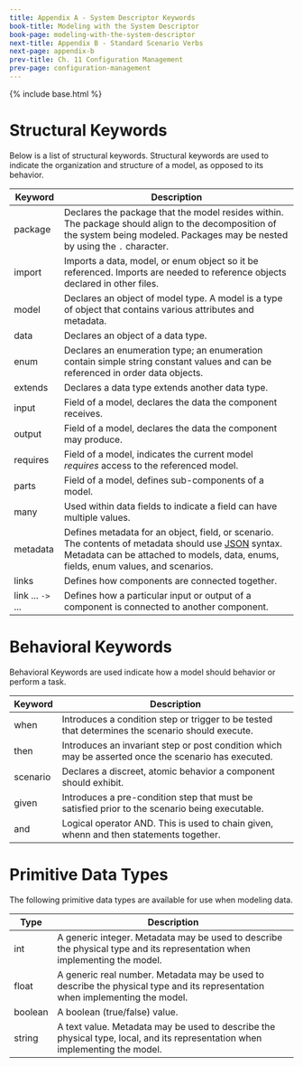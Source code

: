 ```yaml
---
title: Appendix A - System Descriptor Keywords
book-title: Modeling with the System Descriptor
book-page: modeling-with-the-system-descriptor
next-title: Appendix B - Standard Scenario Verbs
next-page: appendix-b
prev-title: Ch. 11 Configuration Management
prev-page: configuration-management
---
```

{% include base.html %} 
# Structural Keywords
Below is a list of structural keywords.  Structural keywords are used to indicate the organization and structure of a
model, as opposed to its behavior.

| Keyword  | Description |
|----------|-------------|
| package | Declares the package that the model resides within.  The package should align to the decomposition of the system being modeled.  Packages may be nested by using the `.` character.
| import | Imports a data, model, or enum object so it be referenced.  Imports are needed to reference objects declared in other files.
| model | Declares an object of model type.  A model is a type of object that contains various attributes and metadata.
| data | Declares an object of a data type.
| enum | Declares an enumeration type; an enumeration contain simple string constant values and can be referenced in order data objects.
| extends | Declares a data type extends another data type.
| input | Field of a model, declares the data the component receives.
| output | Field of a model, declares the data the component may produce.
| requires | Field of a model, indicates the current model _requires_ access to the referenced model.
| parts | Field of a model, defines sub-components of a model.
| many | Used within data fields to indicate a field can have multiple values.
| metadata | Defines metadata for an object, field, or scenario. The contents of metadata should use [JSON](http://www.json.org/) syntax. Metadata can be attached to models, data, enums, fields, enum values, and scenarios.
| links | Defines how components are connected together.
| link ... `->` ... | Defines how a particular input or output of a component is connected to another component.


# Behavioral Keywords
Behavioral Keywords are used indicate how a model should behavior or perform a task.

| Keyword  | Description |
|----------|-------------|
| when     | Introduces a condition step or trigger to be tested that determines the scenario should execute.
| then     | Introduces an invariant step or post condition which may be asserted once the scenario has executed.
| scenario | Declares a discreet, atomic behavior a component should exhibit.
| given    | Introduces a pre-condition step that must be satisfied prior to the scenario being executable.
| and      | Logical operator AND. This is used to chain given, whenn and then statements together.

# Primitive Data Types
The following primitive data types are available for use when modeling data.

| Type    | Description |
|---------|-------------|
| int     | A generic integer.  Metadata may be used to describe the physical type and its representation when implementing the model. |
| float   | A generic real number.  Metadata may be used to describe the physical type and its representation when implementing the model. |
| boolean | A boolean (true/false) value.
| string  | A text value.  Metadata may be used to describe the physical type, local, and its representation when implementing the model. |